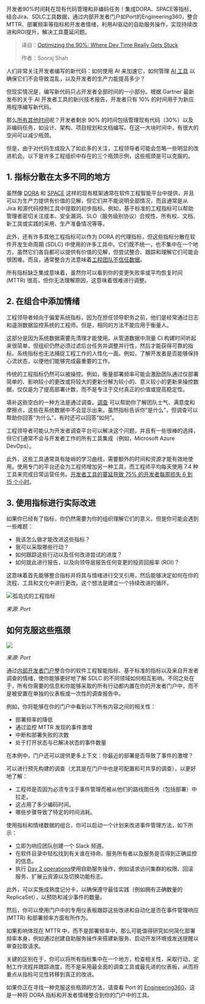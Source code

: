 <!--
title: 优化90%的时间：开发时间真正卡住的地方
cover: https://cdn.thenewstack.io/media/2025/04/5f4a2b6f-clocks.png
summary: 开发者90%时间耗在现有代码管理和非编码任务！集成DORA、SPACE等指标，结合Jira、SDLC工具数据，通过内部开发者门户如Port的Engineering360，整合MTTR、部署频率等指标和开发者情绪，利用AI驱动的自助服务操作，实现持续改进和ROI提升，解决工具蔓延问题。
-->

开发者90%时间耗在现有代码管理和非编码任务！集成DORA、SPACE等指标，结合Jira、SDLC工具数据，通过内部开发者门户如Port的Engineering360，整合MTTR、部署频率等指标和开发者情绪，利用AI驱动的自助服务操作，实现持续改进和ROI提升，解决工具蔓延问题。

> 译自：[Optimizing the 90%: Where Dev Time Really Gets Stuck](https://thenewstack.io/optimizing-the-90-where-dev-time-really-gets-stuck/)
> 
> 作者：Sooraj Shah

人们非常关注开发者编写的新代码：如何使用 AI 来加速它，如何管理 [AI 工具](https://thenewstack.io/ai-powered-coding-developer-tool-trends-to-monitor-in-2025/) 以确保它们不会导致混乱，以及开发者的生产力能提高多少？

但现实情况是，编写新代码只占开发者全部时间的一小部分。根据 Gartner 最新发布的关于 AI 开发者工具的新兴技术报告，开发者只有 10% 的时间用于为新应用程序编写新代码。

那么[所有其他时间](https://thenewstack.io/why-do-developers-lose-1-day-a-week-to-inefficiencies/)呢？开发者剩余 90% 的时间包括管理现有代码（30%）以及非编码任务，如设计、架构、项目规划和文档编写。在这一大块时间中，有很大的空间可以减少瓶颈。

但是，由于对代码生成投入了如此多的关注，工程领导者可能会忽略一些明显的改进机会。以下是许多工程组织中存在的三个瓶颈示例，这些瓶颈是可以克服的。

## 1. 指标分散在太多不同的地方

虽然像 [DORA](https://thenewstack.io/how-to-track-dora-metrics-in-an-internal-developer-portal/) 和 [SPACE](https://thenewstack.io/4-north-star-metrics-for-platform-engineering-teams/) 这样的现有框架通常在软件工程智能平台中提供，并且可以为生产力提供有价值的见解，但它们并不能说明全部情况，而且通常是从 Jira 和源代码控制工具中提取的初步指标。例如，基于标准的工程指标可以帮助管理者密切关注成本、安全漏洞、SLO（服务级别协议）合规性、所有权、文档、新工具或实践的采用、生产准备情况等等。

此外，还有许多其他工程指标可以作为 DORA 的代理指标，但这些指标分散在软件开发生命周期 (SDLC) 中使用的许多工具中。它们既不统一，也不集中在一个地方。虽然它们各自都可以提供有价值的见解，但尝试整合、跟踪和理解它们可能会很困难。而且，通常整合方法意味着[工程团队不信任数据](https://thenewstack.io/50-of-engineers-lack-trust-in-the-data-they-rely-on-most/)。

所有指标缺乏集成意味着，虽然你可以看到你的变更失败率或平均恢复时间 (MTTR) 很高，但你无法理解原因，这意味着很难进行调整。

## 2. 在组合中添加情绪

工程领导者倾向于偏爱系统指标，因为在担任领导职务之前，他们是经常通过日志和遥测数据监控系统的工程师。但是，相同的方法不能应用于衡量人。

这部分是因为系统数据需要先清理才能使用。从管道数据中测量 CI 构建时间听起来很简单，但组织仍然必须过滤后台任务并调整并行性，然后才能获得可靠的指标。系统指标也无法捕捉工程工作的人性化一面。例如，了解开发者是否能够保持心流状态，以便他们能够完成最重要的工作。

传统的工程指标仍然可以被操控。例如，衡量部署频率可能会激励团队通过仅部署简单的、影响较小的更改或将较大的更新分解为较小的、意义较小的更新来操控数据，仅仅是为了提高部署计数，而不是专注于交付真正的价值或提高稳定性。

填补这些空白的一种方法是通过调查。[调查](https://hubs.la/Q03hCnSY0) 可以帮助你了解团队士气、满意度和摩擦点，这些在系统数据中不会显示出来。虽然指标告诉你“是什么”，但调查可以帮助你回答“为什么”，有时还可以回答“如何”。

工程领导者可能认为开发者调查平台可以解决这个问题，并且有一些很棒的选择，但它们通常不会与开发者工作的所有工具集成（例如，Microsoft Azure DevOps）。

此外，这些工具通常具有陡峭的学习曲线，需要额外的时间和资源才能有效地使用。使用专门的平台还会为工程师增加另一种工具，而工程师平均每天使用 7.4 种工具来完成日常运营任务。[开发者工具的蔓延导致 75% 的开发者每周损失 6 到 15 个小时](https://thenewstack.io/developers-unhappy-with-tool-sprawl-lagging-data-long-waits/)。

## 3. 使用指标进行实际改进
如果你已经有了指标，你仍然需要为你的组织理解它们的意义。但是你可能会遇到一些难题：

- 我该怎么做才能改进这些指标？
- 我可以采取哪些行动？
- 如何跟踪这些行动以及任何改进尝试的进度？
- 如何就此进行报告，以及向领导层报告任何变更的投资回报率 (ROI)？

这意味着首先能够整合指标并将其与情绪进行交叉引用，然后能够决定如何在你的流程、工具和文化中进行更改。这个想法是建立一个持续改进的循环。

![孤岛式的工程指标](https://cdn.thenewstack.io/media/2025/04/38cf8d3d-before-2-1024x814.png)

*来源: Port*

## 如何克服这些瓶颈

![](https://cdn.thenewstack.io/media/2025/04/38ed5e05-after-2-1024x776.png)

*来源: Port*

通过[内部开发者门户](https://hubs.la/Q03hCn6-0)整合你的软件工程智能指标、基于标准的指标以及来自开发者调查的情绪，使你能够更好地了解 SDLC 的不同领域如何相互影响。不同之处在于，所有你需要的信息和你能够采取的所有行动都内置在你的开发者门户中，而不是被安置在单独的仪表板或一次性的调查报告中。

例如，你将能够在你的门户中看到以下所有内容之间的相关性：

- 部署频率的降低
- 通过监控 MTTR 发现的事件激增
- 中断和部署失败的次数
- 处于打开状态与已解决状态的事件数量

在本例中，门户还可以提供更多上下文：你最近的部署是否导致了事件的激增？

可以进行预先构建的调查（尤其是在门户中也是可配置和可共享的调查），以更好地了解：

- 工程师是否因为必须专注于事件管理而被从他们的路线图任务（包括部署）中拉走。
- 这占用了多少编码时间。
- 哪些步骤导致了特定的时间消耗。

使用指标和情绪数据的组合，你可以启动一个计划来改进事件管理方法，如下所示：

- 立即为响应团队创建一个 Slack 频道。
- 在软件目录中轻松找到有关谁在待命、服务所有者以及服务是否得到正确监控的信息。
- 执行
[Day 2 operations](https://hubs.la/Q03hCrfK0)使用自助服务操作，例如请求访问集群的权限、回滚服务、扩展云资源以及切换功能标志。

此外，可以实施成熟度记分卡，以确保遵守最佳实践（例如拥有正确数量的 ReplicaSet），以预防和减少事件的数量。

然后，你可以使用门户中的专用仪表板跟踪这些改进和自动化是否在事件管理响应 (MTTR) 和部署频率方面有所作为。

如果影响体现在 MTTR 中，而不是部署频率中，那么可能值得研究如何简化部署频率本身，例如通过创建自助服务操作来搭建新服务、启动开发环境或发送提醒以审查拉取请求。

关键的区别在于，你可以将所有指标集中在一个地方，检查相关性，采取行动，定制工作流程并跟踪进度，而不是采用最全面的调查工具或最先进的仪表板，从而将重点从指标可见性转移到真正的改进。

如果你正在寻找一种克服这些瓶颈的方法，请查看 Port 的 [Engineering360](https://hubs.la/Q03hCc760)，这是一种将 DORA 指标和开发者情绪整合到你的门户中的工具。